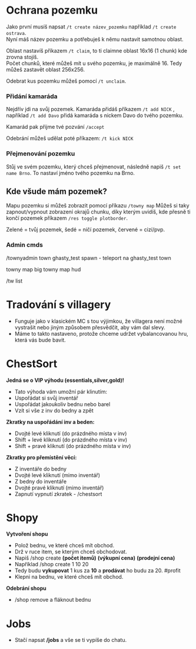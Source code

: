 # Ochrana pozemku

Jako první musíš napsat `/t create název_pozemku` například `/t create ostrava`.  
Nyní máš název pozemku a potřebuješ k němu nastavit samotnou oblast. 

Oblast nastavíš příkazem `/t claim`, to ti claimne oblast 16x16 (1 chunk) kde zrovna stojíš.  
Počet chunků, které můžeš mít u svého pozemku, je maximálně 16. Tedy můžeš zastavět oblast 256x256.

Odebrat kus pozemku můžeš pomocí `/t unclaim`.

### Přidání kamaráda
Nejdřív jdi na svůj pozemek. Kamaráda přidáš příkazem `/t add NICK` , například `/t add Davo` přidá kamaráda s nickem Davo do tvého pozemku. 

Kamarád pak přijme tvé pozvání `/accept`

Odebrání můžeš udělat poté příkazem: `/t kick NICK`

### Přejmenování pozemku
Stůj ve svém pozemku, který chceš přejmenovat, následně napiš `/t set name Brno`. To nastaví jméno tvého pozemku na Brno.

## Kde všude mám pozemek?
Mapu pozemku si můžeš zobrazit pomocí příkazu `/towny map`
Můžeš si taky zapnout/vypnout zobrazení okrajů chunku, díky kterým uvidíš, kde přesně ti končí pozemek příkazem `/res toggle plotborder`.

Zelené = tvůj pozemek, šedé = ničí pozemek, červené = cizí/pvp.

### Admin cmds
/townyadmin town ghasty_test spawn - teleport na ghasty_test town



towny map big
towny map hud


/tw list














# Tradování s villagery
  - Funguje jako v klasickém MC s tou výjimkou, že villagera není možné vystrašit nebo jiným způsobem přesvědčit, aby vám dal slevy.
  - Máme to takto nastaveno, protože chceme udržet vybalancovanou hru, která vás bude bavit.

#  ChestSort
  **Jedná se o VIP výhodu (essentials,silver,gold)!**
  - Tato výhoda vám umožní pár klinutím:
  - Uspořádat si svůj inventář
  - Uspořádat jakoukoliv bednu nebo barel
  - Vzít si vše z inv do bedny a zpět

  **Zkratky na uspořádání inv a beden:**
  - Dvojté levé kliknutí (do prázdného místa v inv)
  - Shift + levé kliknutí (do prázdného místa v inv)
  - Shift + pravé kliknutí (do prázdného místa v inv)

  **Zkratky pro přemístění věcí:**
  - Z inventáře do bedny
  - Dvojté levé kliknutí (mimo inventář)
  - Z bedny do inventáře
  - Dvojté pravé kliknutí (mimo inventář)
  - Zapnutí vypnutí zkratek - /chestsort

# Shopy
**Vytvoření shopu**
  - Polož bednu, ve které chceš mít obchod.
  - Drž v ruce item, se kterým chceš obchodovat. 
  - Napiš /shop create **(počet itemů)** **(výkupní cena)** **(prodejní cena)** 
  - Například /shop create 1 10 20
  - Tedy budu **vykupovat** 1 kus za **10** a **prodávat** ho budu za 20. #profit
  - Klepni na bednu, ve které chceš mít obchod.

**Odebrání shopu**
- /shop remove a fláknout bednu

#  Jobs
- Stačí napsat **/jobs** a vše se ti vypíše do chatu.
